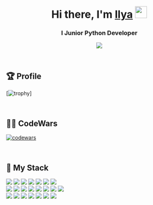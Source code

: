 
<h1 align="center">Hi there, I'm <a href="https://daniilshat.ru/" target="_blank">Ilya</a> 
<img src="https://github.com/blackcater/blackcater/raw/main/images/Hi.gif" height="32"/></h1>
<h3 align="center">I Junior Python Developer</h3>
<div align="center">
      
![](https://komarev.com/ghpvc/?username=neprostoilya)
      
</div>
<br>


<h2>🏆 Profile</h2>

[![trophy](https://github-profile-trophy.vercel.app/?username=neprostoilya&theme=dracula&column=7)]
      


<br>

<h2>👨‍💻 CodeWars</h2>

[![codewars](https://www.codewars.com/users/neprostoilya/badges/large)](https://www.codewars.com/users/neprostoilya)   

<br>


<h2>🌱 My Stack</h2>

<div>
      <img src="https://img.shields.io/badge/Python-yellow?style=for-the-badge&logo=Python&logoColor=Python"/>    
      <img src="https://img.shields.io/badge/aiogram-green?style=for-the-badge&logo=Aiogram&logoColor=white"/>
      <img src="https://img.shields.io/badge/telegram-blue?style=for-the-badge&logo=telegram&logoColor=telegram"/>
      <img src="https://img.shields.io/badge/SQLite-white?style=for-the-badge&logo=SQLite&logoColor=SQLite"/>
      <img src="https://img.shields.io/badge/PostgreSQL-purple?style=for-the-badge&logo=PostgreSQL&logoColor=PostgreSQL"/>
      <img src="https://img.shields.io/badge/ORM-orange?style=for-the-badge&logo=ORM&logoColor=ORM"/>
      <img src="https://img.shields.io/badge/Requests-azure?style=for-the-badge&logo=Requests&logoColor=Requests"/>
</div>
<div>
      <img src="https://img.shields.io/badge/Pyrogram-gray?style=for-the-badge&logo=Pyrogram&logoColor=Pyrogram"/>    
      <img src="https://img.shields.io/badge/Tkinter-silver?style=for-the-badge&logo=Tkinter&logoColor=Tkinter"/>
      <img src="https://img.shields.io/badge/Kivy-lightgreen?style=for-the-badge&logo=Kivy&logoColor=Kivy"/>
      <img src="https://img.shields.io/badge/Django-cyan?style=for-the-badge&logo=Django&logoColor=Django"/>
      <img src="https://img.shields.io/badge/HTML-red?style=for-the-badge&logo=HTML&logoColor=HTML"/>
      <img src="https://img.shields.io/badge/CSS-brown?style=for-the-badge&logo=CSS&logoColor=CSS"/>  
      <img src="https://img.shields.io/badge/BeautifulSoup4-olive?style=for-the-badge&logo=BeautifulSoup4&logoColor=Celery"/>
      <img src="https://img.shields.io/badge/Regex-lightyellow?style=for-the-badge&logo=Regex&logoColor=Regex"/>
</div>
<div>
      <img src="https://img.shields.io/badge/SQLAlchemy-emerald?style=for-the-badge&logo=SQLAlchemy&logoColor=white"/>
      <img src="https://img.shields.io/badge/Bootstrap-violet?style=for-the-badge&logo=Bootstrap&logoColor=Bootstrap"/>
      <img src="https://img.shields.io/badge/Pandas-silver?style=for-the-badge&logo=Pandas&logoColor=Pandas"/>
      <img src="https://img.shields.io/badge/NumPy-lightpink?style=for-the-badge&logo=NumPy&logoColor=NumPy"/>
      <img src="https://img.shields.io/badge/Matplotlib-gold?style=for-the-badge&logo=Matplotlib&logoColor=Matplotlib"/>
      <img src="https://img.shields.io/badge/Celery-turquoise?style=for-the-badge&logo=Celery&logoColor=Celery"/>
      <img src="https://img.shields.io/badge/API-lightblue?style=for-the-badge&logo=API&logoColor=API"/>
</div>


